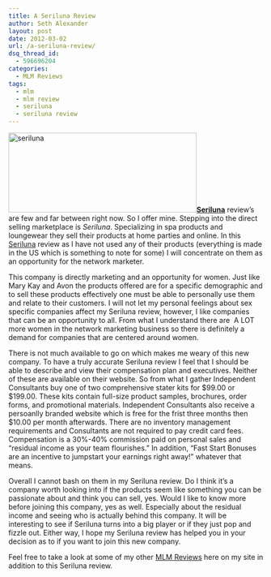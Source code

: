 ```yaml
---
title: A Seriluna Review
author: Seth Alexander
layout: post
date: 2012-03-02
url: /a-seriluna-review/
dsq_thread_id:
  - 596696204
categories:
  - MLM Reviews
tags:
  - mlm
  - mlm review
  - seriluna
  - seriluna review
---
```

<a rel="nofollow" href="http://sethaalexander.com/wp-content/uploads/2012/03/Seriluna-logo-large.png"><img class="alignleft size-full wp-image-246" title="Seriluna" src="http://sethaalexander.com/wp-content/uploads/2012/03/Seriluna-logo-large.png" alt="seriluna" width="372" height="157" /></a><a rel="nofollow" href="http://www.seriluna.com"><b>Seriluna</b></a> review&#8217;s are few and far between right now. So I offer mine. Stepping into the direct selling marketplace is _Seriluna_. Specializing in spa products and loungewear they sell their products at home parties and online. In this <u>Seriluna</u> review as I have not used any of their products (everything is made in the US which is something to note for some) I will concentrate on them as an opportunity for the network marketer.

This company is directly marketing and an opportunity for women. Just like Mary Kay and Avon the products offered are for a specific demographic and to sell these products effectively one must be able to personally use them and relate to their customers. I will not let my personal feelings about sex specific companies affect my Seriluna review, however, I like companies that can be an opportunity to all. From what I understand there are  A LOT more women in the network marketing business so there is definitely a demand for companies that are centered around women.

There is not much available to go on which makes me weary of this new company. To have a truly accurate Seriluna review I feel that I should be able to describe and view their compensation plan and executives. Neither of these are available on their website. So from what I gather Independent Consultants buy one of two comprehensive stater kits for $99.00 or $199.00. These kits contain full-size product samples, brochures, order forms, and promotional materials. Independent Consultants also receive a persoanlly branded website which is free for the frist three months then $10.00 per month afterwards. There are no inventory management requirements and Consultants are not required to pay credit card fees. Compensation is a 30%-40% commission paid on personal sales and &#8220;residual income as your team flourishes.&#8221; In addition, &#8220;Fast Start Bonuses are an incentive to jumpstart your earnings right away!&#8221; whatever that means.

Overall I cannot bash on them in my Seriluna review. Do I think it&#8217;s a company worth looking into if the products seem like something you can be passionate about and think you can sell, yes. Would I like to know more before joining this company, yes as well. Especially about the residual income and seeing who is actually behind this company. It will be interesting to see if Seriluna turns into a big player or if they just pop and fizzle out. Either way, I hope my Seriluna review has helped you in your decision as to if you want to join this new company.

Feel free to take a look at some of my other [MLM Reviews][1] here on my site in addition to this Seriluna review.

 [1]: http://sethaalexander.com/category/mlm-reviews/
